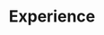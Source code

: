 ---
# Experience widget.
widget: experience  # See https://sourcethemes.com/academic/docs/page-builder/
headless: true  # This file represents a page section.
active: true  # Activate this widget? true/false
weight: 40  # Order that this section will appear.

title: Experience
subtitle: 

# Date format for experience
#   Refer to https://sourcethemes.com/academic/docs/customization/#date-format
date_format: Jan 2006

# Experiences.
#   Add/remove as many `[[experience]]` blocks below as you like.
#   Required fields are `title`, `company`, and `date_start`.
#   Leave `date_end` empty if it's your current employer.
#   Begin/end multi-line descriptions with 3 quotes `"""`.

design:
  columns: '1'
  
experience:

  - title: Research Scientist (Deep Learning; Natural Language Processing)
    company: Databricks Mosaic Research
    company_url: 'https://www.databricks.com/research/mosaic'
    company_logo: databricks
    location: San Francisco, CA
    date_start: '2024-03-01'
    date_end: ''
    description: |2-
      - I work on novel data-methods which are being applied to robustly finetuning, evaluating, and continued pretraining of LLMs.
      - Unfortunately, due to the incredibly competitive landscape of this space, I am unable to publicly say more at this time.

  - title: Ph.D. Research (Machine Learning; Natural Language Processing; Computer Vision)
    company: Purdue University, under advisory of Dr. David Inouye
    company_url: 'https://www.davidinouye.com'
    company_logo: purdue
    location: West Lafayette, Indiana
    date_start: '2019-08-17'
    date_end: '2023-12-16'
    description: |2-
      - • Created a causally-grounded generative AI model that generates counterfactual examples that answer the question "What would this look like if X had happened instead of Y" (e.g., what would my chest x-ray look like if I had gone to Hospital B instead of Hospital A) [[ICLR Publication](https://arxiv.org/abs/2306.11281)]
      - Derived methods for interpretable optimal transport for the purposes of explaining distribution shifts to a human operator which can be used for system monitoring or knowledge discovery. [[ICML Publication](https://arxiv.org/abs/2210.10275)] [[code](https://github.com/inouye-lab/explaining-distribution-shifts)].
      - Constructed a new large-scale CV dataset based on human matches of StarCraft II that exhibits complex and shifting multi-agent behaviors yielding 1.8 million images with multiple data representations such as ones that can be used as a drop-in replacement for CIFAR10 and MNIST. [[CVPR Publication](https://openaccess.thecvf.com/content/CVPR2023/papers/Kulinski_StarCraftImage_A_Dataset_for_Prototyping_Spatial_Reasoning_Methods_for_Multi-Agent_CVPR_2023_paper.pdf)] [[code](https://starcraftdata.davidinouye.com/)]
      - Created a lightweight machine learning algorithm that uses deep density models to detect shifts in distributions as well as determine which feature(s) are causing the shift, allowing for online monitoring with little additional overhead. [[NeurIPS publication](https://proceedings.neurips.cc/paper/2020/file/e2d52448d36918c575fa79d88647ba66-Paper.pdf)] [[code](https://github.com/inouye-lab/feature-shift)].

  - title: Researcher Intern (Deep Learning; ML Ops)
    company: Microsoft Research
    company_url: 'https://www.microsoft.com/en-us/research/research-area/artificial-intelligence/?'
    company_logo: microsoft
    location: Seattle, WA
    date_start: '2023-05-31'
    date_end: '2023-08-31'
    description: |2-
      - Created a forecasting model that can predict the future performance of large machine learning models (e.g., foundation models) that are deployed on high dimensional streaming data - i.e. predicting model failure before it happens.
      - Developed a compute-efficient retraining/finetuning algorithm that can mitigate ML performance degradation on complex realistic distribution shifts such as combinations of covariate drift and concept drift.
      - This work has been patented and is being integrated into the Azure Machine Learning monitoring toolbox.

  - title: Data Scientist Intern (Natural Language Processing; Search)
    company: Microsoft
    company_url: 'https://www.microsoft.com/en-us/research/group/msai/'
    company_logo: microsoft
    location: Seattle, WA
    date_start: '2022-05-31'
    date_end: '2022-08-31'
    description: |2-
        This work with Microsoft365 Research studied using generative language models (e.g., LLMs) to improve enterprise search results in Microsoft Apps by adding related search terms to the user's search query.  
        - We used Natural Language Processing (NLP) models (e.g., GPTx) to generate related search terms for a given query and designed an additional NLP model to evaluate the relevance of the generative additions -- which has been integrated into the Microsoft Office Query Understanding pipeline and greatly improved the query alternations.
        - Identified and explored bridging the gap between web search methods (e.g., Google search or Bing search) and enterprise search methods (e.g., Outlook search or Teams search).

  - title: ML Scientist (Computer Vision)
    company: AbbVie
    company_url: https://www.abbvie.com/our-science.html
    company_logo: abbvie
    location: San Fransisco, CA
    date_start: '2021-10-01'
    date_end: '2022-05-31'
    description: |2-
        - Led the design and development of a novel computer vision model for processing large-scale histopathological images for the purpose of cancer detection and downstream diagnosis.
        - Developed robust high-performance pipeline for continuous analysis of whole slide images for deployment to consumers.
        - Assisted in building a consumer-facing ML deployment platform with a custom viewer+annotator web-app for displaying mappings and meta-statistics generated by the model.

  - title: Research Intern (Computer Vision, Natural Language Processing)
    company: Lawrence Livermore National Laboratory
    company_url: https://computing.llnl.gov/casc/machine-intelligence-group
    company_logo: llnl
    location: Livermore, California
    date_start: '2020-05-28'
    date_end: '2020-08-18'
    description: |2-
        - Identified issues in state-of-the-art computer vision frameworks for detection of COVID-19 which were leading to misclassification.
        - Built computer vision models to conquer some of these issues, such as being robust to spatial distribution shifts. The models were trained using Livermore's Sierra HPC system.
        - Used Natural Language Processing techniques on parsed Material Science publications to create an interpretable deep model to aid in the discovery of new nanostructures and nanomaterials.

  - title: Software Engineer  (Machine Learning)
    company: Indiana Microelectronics
    company_url: https://www.indianamicro.com/
    company_logo: indianamicro
    location: West Lafayette, Indiana
    date_start: '2019-01-07'
    date_end: '2019-08-18'
    description: |2-
        - Developed Genetic Algorithm to automate and optimize design of transmission zero filter for Lockheed Martin.
        - Designed automated testing of temperature drift for a closed-loop linear piezoelectric motor.
        - Oversaw testing, calibration, and reworks for a phased-array filter system.
---